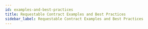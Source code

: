 ```yaml
---
id: examples-and-best-practices
title: Requestable Contract Examples and Best Practices
sidebar_label: Requestable Contract Examples and Best Practices
---
```


